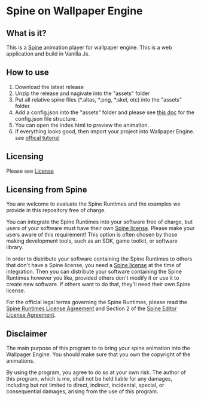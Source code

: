 # Spine on Wallpaper Engine

## What is it?

This is a [Spine](https://esotericsoftware.com) animation player for wallpaper engine. This is a web application and build in Vanilla Js.

## How to use

1. Download the latest release
2. Unzip the release and nagivate into the "assets" folder
3. Put all relative spine files (\*.altas, \*.png, \*.skel, etc) into the "assets" folder.
4. Add a config.json into the "assets" folder and please see [this doc](https://github.com/spicy-wolf/spine-wallpaper-engine/blob/main/public/assets/README.md) for the config.json file structure.
5. You can open the index.html to preview the animation.
6. If everything looks good, then import your project into Wallpaper Engine. see [offical tutorial](https://docs.wallpaperengine.io/en/web/first/gettingstarted.html)

## Licensing

Please see [License](https://github.com/spicy-wolf/spine-wallpaper-engine/blob/main/LICENSE.txt)

## Licensing from Spine

You are welcome to evaluate the Spine Runtimes and the examples we provide in this repository free of charge.

You can integrate the Spine Runtimes into your software free of charge, but users of your software must have their own [Spine license](https://esotericsoftware.com/spine-purchase). Please make your users aware of this requirement! This option is often chosen by those making development tools, such as an SDK, game toolkit, or software library.

In order to distribute your software containing the Spine Runtimes to others that don't have a Spine license, you need a [Spine license](https://esotericsoftware.com/spine-purchase) at the time of integration. Then you can distribute your software containing the Spine Runtimes however you like, provided others don't modify it or use it to create new software. If others want to do that, they'll need their own Spine license.

For the official legal terms governing the Spine Runtimes, please read the [Spine Runtimes License Agreement](http://esotericsoftware.com/spine-runtimes-license) and Section 2 of the [Spine Editor License Agreement](http://esotericsoftware.com/spine-editor-license#s2).

## Disclaimer

The main purpose of this program to to bring your spine animation into the Wallpager Engine. You should make sure that you own the copyright of the animations.

By using the program, you agree to do so at your own risk. The author of this program, which is me, shall not be held liable for any damages, including but not limited to direct, indirect, incidental, special, or consequential damages, arising from the use of this program.
